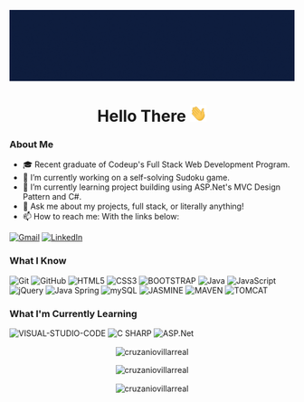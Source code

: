 [![Header](https://github.com/cruzaniovillarreal/cruzaniovillarreal/blob/main/banner.gif)](https://github.com/cruzaniovillarreal)

<h1 align="center">Hello There  <img src="Hi.gif" width="30" height="30"/></h1> 

<!--
**cruzaniovillarreal/cruzaniovillarreal** is a ✨ _special_ ✨ repository because its `README.md` (this file) appears on your GitHub profile. -->
### About Me

- 🎓  Recent graduate of Codeup's Full Stack Web Development Program.
- 🔭  I’m currently working on a self-solving Sudoku game.
- 🌱  I’m currently learning project building using ASP.Net's MVC Design Pattern and C#.
- 💬  Ask me about my projects, full stack, or literally anything!
- 📫  How to reach me: With the links below:

[![Gmail](https://img.shields.io/badge/-GMAIL-D14836?style=for-the-badge&logo=gmail&logoColor=white)](mailto:cruzanio.villarreal@gmail.com)
[![LinkedIn](https://img.shields.io/badge/-LINKEDIN-0077B5?style=for-the-badge&logo=linkedin&logoColor=white)](https://www.linkedin.com/in/cruzaniovillarreal/)

<h3>What I Know</h3>

![Git](https://img.shields.io/badge/-Git-222222?style=flat&logo=git&logoColor=F05032)
![GitHub](https://img.shields.io/badge/-GitHub-222222?style=flat&logo=github&logoColor=181717)
![HTML5](https://img.shields.io/badge/-HTML5-000000?style=flat&logo=html5)
![CSS3](https://img.shields.io/badge/-CSS3-000000?style=flat&logo=css3)
![BOOTSTRAP](https://img.shields.io/badge/-Bootstrap-000000?style=flat&logo=bootstrap)
![Java](https://img.shields.io/badge/-Java-000000?style=flat&logo=java)
![JavaScript](https://img.shields.io/badge/-JavaScript-000000?style=flat&logo=javascript)
![jQuery](https://img.shields.io/badge/-jQuery-222222?style=flat&logo=jQuery&logoColor=0769AD)
![Java Spring](https://img.shields.io/badge/-Spring-222222?style=flat&logo=spring&logoColor=6DB33F)
![mySQL](https://img.shields.io/badge/-mySQL-000000?style=flat&logo=mysql)
![JASMINE](https://img.shields.io/badge/-Jasmine-000000?style=flat&logo=jasmine)
![MAVEN](https://img.shields.io/badge/-Maven-000000?style=flat&logo=apache-maven)
![TOMCAT](https://img.shields.io/badge/-Tomcat-000000?style=flat&logo=apache-tomcat)

<h3>What I'm Currently Learning</h3>

![VISUAL-STUDIO-CODE](https://img.shields.io/badge/-VSC-000000?style=flat&logo=visual-studio-code)
![C SHARP](https://img.shields.io/badge/-C%23-000000?style=flat&logo=c-sharp)
![ASP.Net](https://img.shields.io/badge/-ASP.Net-000000?style=flat&logo=asp.net)


<p align="center">
  <img align="center" src="https://github-readme-streak-stats.herokuapp.com/?user=cruzaniovillarreal&theme=tokyonight" alt="cruzaniovillarreal" />
</p>

<p align="center">
  <img align="center" src="https://github-readme-stats.vercel.app/api?username=cruzaniovillarreal&show_icons=true&theme=tokyonight" alt="cruzaniovillarreal" />
</p>

<p align="center">
  <img align="center" src="https://github-readme-stats.vercel.app/api/top-langs/?username=cruzaniovillarreal&layout=compact&theme=tokyonight" alt="cruzaniovillarreal" />
</p>



